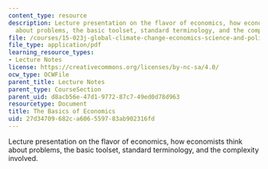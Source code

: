 ```yaml
---
content_type: resource
description: Lecture presentation on the flavor of economics, how economists think
  about problems, the basic toolset, standard terminology, and the complexity involved.
file: /courses/15-023j-global-climate-change-economics-science-and-policy-spring-2008/27d34709682ca606559783ab902316fd_lec5.pdf
file_type: application/pdf
learning_resource_types:
- Lecture Notes
license: https://creativecommons.org/licenses/by-nc-sa/4.0/
ocw_type: OCWFile
parent_title: Lecture Notes
parent_type: CourseSection
parent_uid: d8acb56e-47d1-9772-87c7-49ed0d78d963
resourcetype: Document
title: The Basics of Economics
uid: 27d34709-682c-a606-5597-83ab902316fd
---
```

Lecture presentation on the flavor of economics, how economists think about problems, the basic toolset, standard terminology, and the complexity involved.